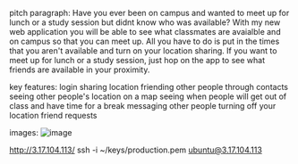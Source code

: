 pitch paragraph:
  Have you ever been on campus and wanted to meet up for lunch or a study session but didnt know who was available? With my new web application you will be able to see   what classmates are avaialble and on campus so that you can meet up. All you have to do is put in the times that you aren't available and turn on your location         sharing. If you want to meet up for lunch or a study session, just hop on the app to see what friends are available in your proximity.
  
key features:
  login
  sharing location
  friending other people through contacts
  seeing other people's location on a map
  seeing when people will get out of class and have time for a break
  messaging other people
  turning off your location
  friend requests
  
images:
  ![image](https://user-images.githubusercontent.com/103613824/215238908-a57b9b2c-6f37-4cc3-895b-21a39ae6f273.png)
  
http://3.17.104.113/
ssh -i ~/keys/production.pem ubuntu@3.17.104.113

